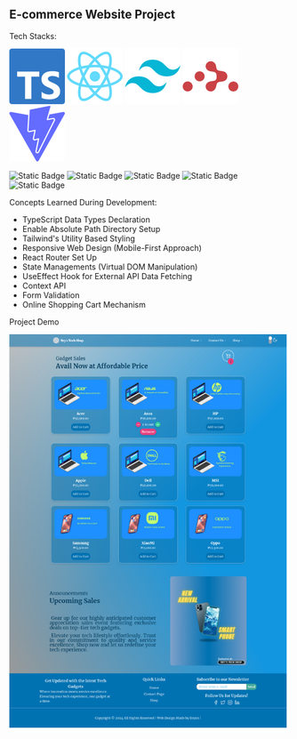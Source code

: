 ## E-commerce Website Project


Tech Stacks:

![Alt text](public/techstacks/typescript.svg)
![Alt text](public/techstacks/react.svg)
![Alt text](public/techstacks/tailwindcss.svg)
![Alt text](public/techstacks/reactrouter.svg)
![Alt text](public/techstacks/vite.svg)

![Static Badge](https://img.shields.io/badge/TypeScript-%23000?style=plastic&labelColor=%233178C6&color=%23252423)
![Static Badge](https://img.shields.io/badge/React-%23fff?style=plastic&labelColor=%2361DAFB&color=%23252423)
![Static Badge](https://img.shields.io/badge/Tailwind-%23fff?style=plastic&labelColor=%2306B6D4&color=%23252423)
![Static Badge](https://img.shields.io/badge/React%20Router-%23000?style=plastic&labelColor=%23CA4245&color=%23252423)
![Static Badge](https://img.shields.io/badge/Vite-%23000?style=plastic&labelColor=%23646CFF&color=%23252423)


Concepts Learned During Development:
* TypeScript Data Types Declaration
* Enable Absolute Path Directory Setup
* Tailwind's Utility Based Styling
* Responsive Web Design (Mobile-First Approach)
* React Router Set Up
* State Managements (Virtual DOM Manipulation)
* UseEffect Hook for External API Data Fetching
* Context API
* Form Validation
* Online Shopping Cart Mechanism

Project Demo

![alt text](image.png)
